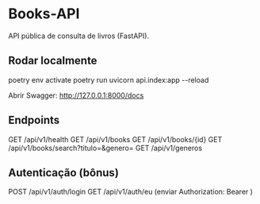 # Books-API

API pública de consulta de livros (FastAPI).

## Rodar localmente
poetry env activate
poetry run uvicorn api.index:app --reload

Abrir Swagger: http://127.0.0.1:8000/docs

## Endpoints
GET /api/v1/health
GET /api/v1/books
GET /api/v1/books/{id}
GET /api/v1/books/search?titulo=&genero=
GET /api/v1/generos

## Autenticação (bônus)
POST /api/v1/auth/login
GET  /api/v1/auth/eu  (enviar Authorization: Bearer <token>)